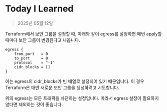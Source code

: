 # Today I Learned

> 2025년 05월 12일

Terraform에서 보안 그룹을 설정할 때, 아래와 같이 egress를 설정하면 매번 apply할 때마다 보안 그룹이 변경된다고 나옵니다.

```hcl
egress {
    from_port   = 0
    to_port     = 0
    protocol    = "-1"
    cidr_blocks = []
}
```

이는 egress의 cidr_blocks가 빈 배열로 설정되어 있기 때문입니다. 이 경우 Terraform은 매번 새로운 보안 그룹을 생성하려고 시도합니다.

위의 egress는 모든 트래픽을 차단하는 설정입니다.
따라서 egress 설정이 필요하지 않다면 제외하는 것이 좋습니다.
